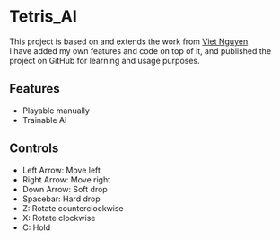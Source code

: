 # Tetris_AI

This project is based on and extends the work from [Viet Nguyen](https://github.com/vietnh1009/Tetris-deep-Q-learning-pytorch/tree/master).  
I have added my own features and code on top of it, and published the project on GitHub for learning and usage purposes.

## Features
- Playable manually
- Trainable AI

## Controls
- Left Arrow: Move left  
- Right Arrow: Move right  
- Down Arrow: Soft drop  
- Spacebar: Hard drop  
- Z: Rotate counterclockwise  
- X: Rotate clockwise  
- C: Hold  

